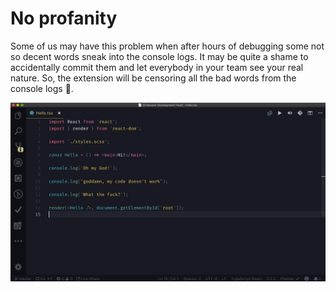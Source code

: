 # No profanity

Some of us may have this problem when after hours of debugging some not so decent words sneak into the console logs. It may be quite a shame to accidentally commit them and let everybody in your team see your real nature. So, the extension will be censoring all the bad words from the console logs 🤬.

![](assets/profanity.gif)
